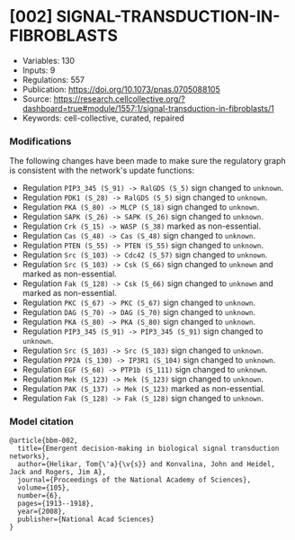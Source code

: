 # \[002\] SIGNAL-TRANSDUCTION-IN-FIBROBLASTS

 - Variables: 130
 - Inputs: 9
 - Regulations: 557
 - Publication: https://doi.org/10.1073/pnas.0705088105
 - Source: https://research.cellcollective.org/?dashboard=true#module/1557:1/signal-transduction-in-fibroblasts/1
 - Keywords: cell-collective, curated, repaired


### Modifications

The following changes have been made to make sure the regulatory graph is consistent with the network's update functions:

 - Regulation `PIP3_345 (S_91) -> RalGDS (S_5)` sign changed to `unknown`.
 - Regulation `PDK1 (S_28) -> RalGDS (S_5)` sign changed to `unknown`.
 - Regulation `PKA (S_80) -> MLCP (S_18)` sign changed to `unknown`.
 - Regulation `SAPK (S_26) -> SAPK (S_26)` sign changed to `unknown`.
 - Regulation `Crk (S_15) -> WASP (S_38)` marked as non-essential.
 - Regulation `Cas (S_48) -> Cas (S_48)` sign changed to `unknown`.
 - Regulation `PTEN (S_55) -> PTEN (S_55)` sign changed to `unknown`.
 - Regulation `Src (S_103) -> Cdc42 (S_57)` sign changed to `unknown`.
 - Regulation `Src (S_103) -> Csk (S_66)` sign changed to `unknown` and marked as non-essential.
 - Regulation `Fak (S_128) -> Csk (S_66)` sign changed to `unknown` and marked as non-essential.
 - Regulation `PKC (S_67) -> PKC (S_67)` sign changed to `unknown`.
 - Regulation `DAG (S_70) -> DAG (S_70)` sign changed to `unknown`.
 - Regulation `PKA (S_80) -> PKA (S_80)` sign changed to `unknown`.
 - Regulation `PIP3_345 (S_91) -> PIP3_345 (S_91)` sign changed to `unknown`.
 - Regulation `Src (S_103) -> Src (S_103)` sign changed to `unknown`.
 - Regulation `PP2A (S_130) -> IP3R1 (S_104)` sign changed to `unknown`.
 - Regulation `EGF (S_68) -> PTP1b (S_111)` sign changed to `unknown`.
 - Regulation `Mek (S_123) -> Mek (S_123)` sign changed to `unknown`.
 - Regulation `PAK (S_137) -> Mek (S_123)` marked as non-essential.
 - Regulation `Fak (S_128) -> Fak (S_128)` sign changed to `unknown`.


### Model citation

```
@article{bbm-002,
  title={Emergent decision-making in biological signal transduction networks},
  author={Helikar, Tom{\'a}{\v{s}} and Konvalina, John and Heidel, Jack and Rogers, Jim A},
  journal={Proceedings of the National Academy of Sciences},
  volume={105},
  number={6},
  pages={1913--1918},
  year={2008},
  publisher={National Acad Sciences}
}
```

